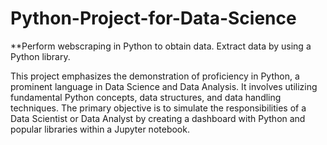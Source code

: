 # Python-Project-for-Data-Science
**Perform webscraping in Python to obtain data. Extract data by using a Python library.

This project emphasizes the demonstration of proficiency in Python, a prominent language in Data Science and Data Analysis. It involves utilizing fundamental Python concepts, data structures, and data handling techniques. The primary objective is to simulate the responsibilities of a Data Scientist or Data Analyst by creating a dashboard with Python and popular libraries within a Jupyter notebook. 
